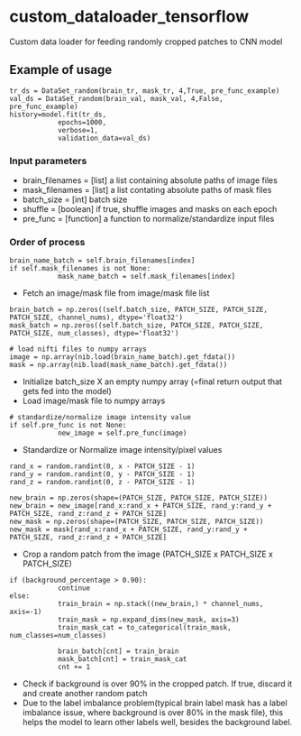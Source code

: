 # custom_dataloader_tensorflow
Custom data loader for feeding randomly cropped patches to CNN model

## Example of usage
```
tr_ds = DataSet_random(brain_tr, mask_tr, 4,True, pre_func_example)
val_ds = DataSet_random(brain_val, mask_val, 4,False, pre_func_example)
history=model.fit(tr_ds,
            epochs=1000,
            verbose=1,
            validation_data=val_ds)
```

### Input parameters

+ brain_filenames = [list] a list containing absolute paths of image files
+ mask_filenames = [list] a list contating absolute paths of mask files
+ batch_size = [int] batch size
+ shuffle = [boolean] if true, shuffle images and masks on each epoch
+ pre_func = [function] a function to normalize/standardize input files

### Order of process
```
brain_name_batch = self.brain_filenames[index]
if self.mask_filenames is not None:
            mask_name_batch = self.mask_filenames[index]
```
+ Fetch an image/mask file from image/mask file list

```
brain_batch = np.zeros((self.batch_size, PATCH_SIZE, PATCH_SIZE, PATCH_SIZE, channel_nums), dtype='float32')
mask_batch = np.zeros((self.batch_size, PATCH_SIZE, PATCH_SIZE, PATCH_SIZE, num_classes), dtype='float32')

# load nifti files to numpy arrays
image = np.array(nib.load(brain_name_batch).get_fdata())
mask = np.array(nib.load(mask_name_batch).get_fdata())
```
+ Initialize batch_size X an empty numpy array (=final return output that gets fed into the model)
+ Load image/mask file to numpy arrays

```
# standardize/normalize image intensity value
if self.pre_func is not None:
            new_image = self.pre_func(image)
```
+ Standardize or Normalize image intensity/pixel values

```
rand_x = random.randint(0, x - PATCH_SIZE - 1)
rand_y = random.randint(0, y - PATCH_SIZE - 1)
rand_z = random.randint(0, z - PATCH_SIZE - 1)

new_brain = np.zeros(shape=(PATCH_SIZE, PATCH_SIZE, PATCH_SIZE))
new_brain = new_image[rand_x:rand_x + PATCH_SIZE, rand_y:rand_y + PATCH_SIZE, rand_z:rand_z + PATCH_SIZE]
new_mask = np.zeros(shape=(PATCH_SIZE, PATCH_SIZE, PATCH_SIZE))
new_mask = mask[rand_x:rand_x + PATCH_SIZE, rand_y:rand_y + PATCH_SIZE, rand_z:rand_z + PATCH_SIZE]
```
+ Crop a random patch from the image (PATCH_SIZE x PATCH_SIZE x PATCH_SIZE)

```
if (background_percentage > 0.90):
            continue
else:
            train_brain = np.stack((new_brain,) * channel_nums, axis=-1)
            train_mask = np.expand_dims(new_mask, axis=3)
            train_mask_cat = to_categorical(train_mask, num_classes=num_classes)

            brain_batch[cnt] = train_brain
            mask_batch[cnt] = train_mask_cat
            cnt += 1
 ```
 + Check if background is over 90% in the cropped patch. If true, discard it and create another random patch
 + Due to the label imbalance problem(typical brain label mask has a label imbalance issue, where background is over 80% in the mask file), this helps the model to learn other labels well, besides the background label.
